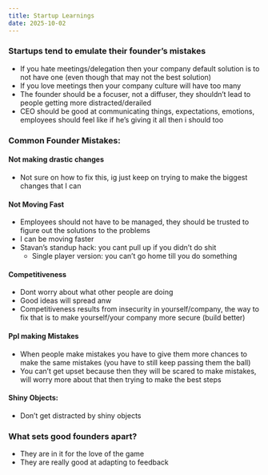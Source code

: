 ```yaml
---
title: Startup Learnings
date: 2025-10-02
---
```


### Startups tend to emulate their founder’s mistakes
- If you hate meetings/delegation then your company default solution is to not have one (even though that may not the best solution)
- If you love meetings then your company culture will have too many
- The founder should be a focuser, not a diffuser, they shouldn’t lead to people getting more distracted/derailed
- CEO should be good at communicating things, expectations, emotions, employees should feel like if he’s giving it all then i should too


### Common Founder Mistakes:

#### Not making drastic changes
- Not sure on how to fix this, ig just keep on trying to make the biggest changes that I can

#### Not Moving Fast
- Employees should not have to be managed, they should be trusted to figure out the solutions to the problems
- I can be moving faster
- Stavan’s standup hack: you cant pull up if you didn’t do shit
    - Single player version: you can’t go home till you do something

#### Competitiveness
- Dont worry about what other people are doing
- Good ideas will spread anw
- Competitiveness results from insecurity in yourself/company, the way to fix that is to make yourself/your company more secure (build better)

#### Ppl making Mistakes	
- When people make mistakes you have to give them more chances to make the same mistakes (you have to still keep passing them the ball)
- You can’t get upset because then they will be scared to make mistakes, will worry more about that then trying to make the best steps

#### Shiny Objects:
- Don’t get distracted by shiny objects



### What sets good founders apart?
- They are in it for the love of the game
- They are really good at adapting to feedback

